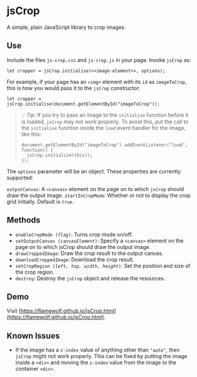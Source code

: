# jsCrop
A simple, plain JavaScript library to crop images.
## Use
Include the files `js-crop.css` and `js-crop.js` in your page. Invoke `jsCrop` as:
```
let cropper = jsCrop.initialise(<<image-element>>, options);
```
For example, if your page has an `<img>` element with its `id` as `imageToCrop`, this is how you would pass it to the `jsCrop` constructor:
```
let cropper = jsCrop.initialise(document.getElementById("imageToCrop"));
```
> :bulb: _Tip:_ If you try to pass an image to the `initialise` function before it is loaded, `jsCrop` may not work properly. To avoid this, put the call to the `initialise` function inside the `load` event handler for the image, like this:
> ```
> document.getElementById("imageToCrop").addEventListener("load", function() {
> 	jsCrop.initialise(this));
> });
> ```
The `options` parameter will be an object. These properties are currently supported:

`outputCanvas`: A `<canvas>` element on the page on to which `jsCrop` should draw the output image.
`startInCropMode`: Whether or not to display the crop grid initially. Default is `true`.
## Methods
- `enableCropMode (`_`flag`_`)`: Turns crop mode on/off.
- `setOutputCanvas (`_`canvasElement`_`)`: Specify a `<canvas>` element on the page on to which jsCrop should draw the output image.
- `drawCroppedImage`: Draw the crop result to the output canvas.
- `downloadCroppedImage`: Download the crop result.
- `setCropRegion (`_`left, top, width, height`_`)`: Set the position and size of the crop region.
- `destroy`: Destroy the `jsCrop` object and release the resources.
## Demo
Visit [https://flamewolf.github.io/jsCrop.html](https://flamewolf.github.io/jsCrop.html).
## Known Issues
- If the image has a `z-index` value of anything other than `"auto"`, then `jsCrop` might not work properly. This can be fixed by putting the image inside a `<div>` and moving the `z-index` value from the image to the container `<div>`.